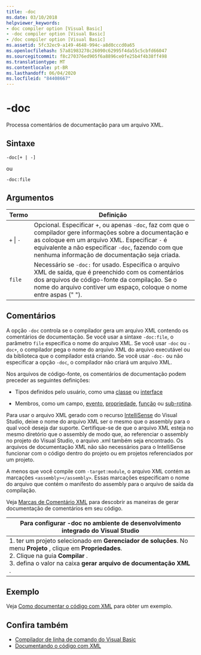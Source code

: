 ```yaml
---
title: -doc
ms.date: 03/10/2018
helpviewer_keywords:
- doc compiler option [Visual Basic]
- -doc compiler option [Visual Basic]
- /doc compiler option [Visual Basic]
ms.assetid: 5fc32ec9-a149-4648-994c-a8d0cccd0a65
ms.openlocfilehash: 57a81983278c26090c62995f4da55c5cbfd66047
ms.sourcegitcommit: f8c270376ed905f6a8896ce0fe25b4f4b38ff498
ms.translationtype: MT
ms.contentlocale: pt-BR
ms.lasthandoff: 06/04/2020
ms.locfileid: "84408667"
---
```

# <a name="-doc"></a>-doc
Processa comentários de documentação para um arquivo XML.  
  
## <a name="syntax"></a>Sintaxe  
  
```console  
-doc[+ | -]  
```

ou  

```console
-doc:file  
```  
  
## <a name="arguments"></a>Argumentos  
  
|Termo|Definição|  
|---|---|  
|`+` &#124; `-`|Opcional. Especificar +, ou apenas `-doc`, faz com que o compilador gere informações sobre a documentação e as coloque em um arquivo XML. Especificar `-` é equivalente a não especificar `-doc`, fazendo com que nenhuma informação de documentação seja criada.|  
|`file`|Necessário se `-doc:` for usado. Especifica o arquivo XML de saída, que é preenchido com os comentários dos arquivos de código-fonte da compilação. Se o nome do arquivo contiver um espaço, coloque o nome entre aspas (" ").|  
  
## <a name="remarks"></a>Comentários  
 A opção `-doc` controla se o compilador gera um arquivo XML contendo os comentários de documentação. Se você usar a sintaxe `-doc:file`, o parâmetro `file` especifica o nome do arquivo XML. Se você usar `-doc` ou `-doc+`, o compilador pega o nome do arquivo XML do arquivo executável ou da biblioteca que o compilador está criando. Se você usar `-doc-` ou não especificar a opção `-doc`, o compilador não criará um arquivo XML.  
  
 Nos arquivos de código-fonte, os comentários de documentação podem preceder as seguintes definições:  
  
- Tipos definidos pelo usuário, como uma [classe](../../language-reference/statements/class-statement.md) ou [interface](../../language-reference/statements/interface-statement.md)  
  
- Membros, como um campo, [evento](../../language-reference/statements/event-statement.md), [propriedade](../../language-reference/statements/property-statement.md), [função](../../language-reference/statements/function-statement.md) ou [sub-rotina](../../language-reference/statements/sub-statement.md).  
  
 Para usar o arquivo XML gerado com o recurso [IntelliSense](/visualstudio/ide/using-intellisense) do Visual Studio, deixe o nome do arquivo XML ser o mesmo que o assembly para o qual você deseja dar suporte. Certifique-se de que o arquivo XML esteja no mesmo diretório que o assembly de modo que, ao referenciar o assembly no projeto do Visual Studio, o arquivo .xml também seja encontrado. Os arquivos de documentação XML não são necessários para o IntelliSense funcionar com o código dentro do projeto ou em projetos referenciados por um projeto.  
  
 A menos que você compile com `-target:module`, o arquivo XML contém as marcações `<assembly></assembly>`. Essas marcações especificam o nome do arquivo que contém o manifesto do assembly para o arquivo de saída da compilação.  
  
 Veja [Marcas de Comentário XML](../../language-reference/xmldoc/index.md) para descobrir as maneiras de gerar documentação de comentários em seu código.  
  
|Para configurar -doc no ambiente de desenvolvimento integrado do Visual Studio|  
|---|  
|1. ter um projeto selecionado em **Gerenciador de soluções**. No menu **Projeto** , clique em **Propriedades**. <br />2. Clique na guia **Compilar** .<br />3. defina o valor na caixa **gerar arquivo de documentação XML** .|  
  
## <a name="example"></a>Exemplo  
 Veja [Como documentar o código com XML](../../programming-guide/program-structure/documenting-your-code-with-xml.md) para obter um exemplo.  
  
## <a name="see-also"></a>Confira também

- [Compilador de linha de comando do Visual Basic](index.md)
- [Documentando o código com XML](../../programming-guide/program-structure/documenting-your-code-with-xml.md)
